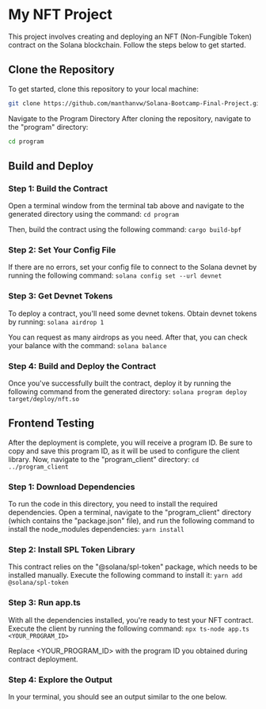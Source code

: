 # My NFT Project

This project involves creating and deploying an NFT (Non-Fungible Token) contract on the Solana blockchain. Follow the steps below to get started.

## Clone the Repository

To get started, clone this repository to your local machine:

```bash
git clone https://github.com/manthanvw/Solana-Bootcamp-Final-Project.git
```
Navigate to the Program Directory
After cloning the repository, navigate to the "program" directory:

```bash
cd program
```
## Build and Deploy
### Step 1: Build the Contract
Open a terminal window from the terminal tab above and navigate to the generated directory using the command:
```cd program```

Then, build the contract using the following command:
```cargo build-bpf```

### Step 2: Set Your Config File
If there are no errors, set your config file to connect to the Solana devnet by running the following command:
```solana config set --url devnet```

### Step 3: Get Devnet Tokens
To deploy a contract, you'll need some devnet tokens. Obtain devnet tokens by running:
```solana airdrop 1```

You can request as many airdrops as you need. After that, you can check your balance with the command:
```solana balance```

### Step 4: Build and Deploy the Contract
Once you've successfully built the contract, deploy it by running the following command from the generated directory:
```solana program deploy target/deploy/nft.so```

## Frontend Testing
After the deployment is complete, you will receive a program ID. Be sure to copy and save this program ID, as it will be used to configure the client library.
Now, navigate to the "program_client" directory:
```cd ../program_client```

### Step 1: Download Dependencies
To run the code in this directory, you need to install the required dependencies. Open a terminal, navigate to the "program_client" directory (which contains the "package.json" file), and run the following command to install the node_modules dependencies:
```yarn install```

### Step 2: Install SPL Token Library
This contract relies on the "@solana/spl-token" package, which needs to be installed manually. Execute the following command to install it:
```yarn add @solana/spl-token```

### Step 3: Run app.ts
With all the dependencies installed, you're ready to test your NFT contract. Execute the client by running the following command:
```npx ts-node app.ts <YOUR_PROGRAM_ID>```

Replace <YOUR_PROGRAM_ID> with the program ID you obtained during contract deployment.

### Step 4: Explore the Output
In your terminal, you should see an output similar to the one below.
